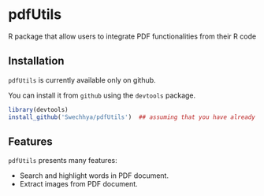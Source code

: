 # pdfUtils
R package that allow users to integrate PDF functionalities from their R code

## Installation

`pdfUtils` is currently available only on github. 

You can install it from `github` using the `devtools` package.

```r
library(devtools)
install_github('Swechhya/pdfUtils')  ## assuming that you have already installed rClr
```

## Features
`pdfUtils` presents many features:
* Search and highlight words in PDF document.
* Extract images from PDF document.
